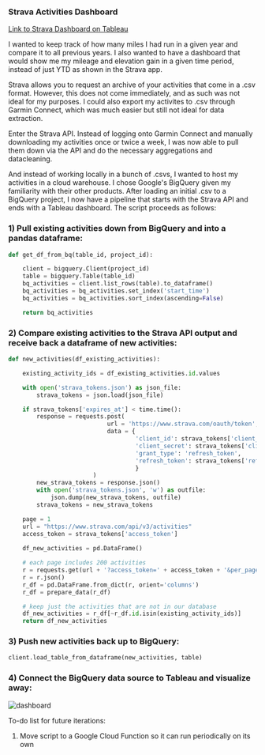 ### Strava Activities Dashboard

[Link to Strava Dashboard on Tableau](https://public.tableau.com/app/profile/daniel.sutton/viz/StravaDashboard_16722004506040/StravaDashboard2)

I wanted to keep track of how many miles I had run in a given year and compare it to all previous years.  I also wanted to have a dashboard that would show me my mileage and elevation gain in a given time period, instead of just YTD as shown in the Strava app.  

Strava allows you to request an archive of your activities that come in a .csv format.  However, this does not come immediately, and as such was not ideal for my purposes.  I could also export my activites to .csv through Garmin Connect, which was much easier but still not ideal for data extraction.  

Enter the Strava API.  Instead of logging onto Garmin Connect and manually downloading my activities once or twice a week, I was now able to pull them down via the API and do the necessary aggregations and datacleaning.  

And instead of working locally in a bunch of .csvs, I wanted to host my activities in a cloud warehouse.  I chose Google's BigQuery given my familiarity with their other products.  After loading an initial .csv to a BigQuery project, I now have a pipeline that starts with the Strava API and ends with a Tableau dashboard.  The script proceeds as follows:  

### 1) Pull existing activities down from BigQuery and into a pandas dataframe: 

```python
def get_df_from_bq(table_id, project_id):

    client = bigquery.Client(project_id)
    table = bigquery.Table(table_id)
    bq_activities = client.list_rows(table).to_dataframe()
    bq_activities = bq_activities.set_index('start_time')
    bq_activities = bq_activities.sort_index(ascending=False) 

    return bq_activities
```

### 2) Compare existing activities to the Strava API output and receive back a dataframe of new activities: 

```python
def new_activities(df_existing_activities):

    existing_activity_ids = df_existing_activities.id.values

    with open('strava_tokens.json') as json_file:
        strava_tokens = json.load(json_file)

    if strava_tokens['expires_at'] < time.time():
        response = requests.post(
                            url = 'https://www.strava.com/oauth/token',
                            data = {
                                    'client_id': strava_tokens['client_id'],
                                    'client_secret': strava_tokens['client_secret'],
                                    'grant_type': 'refresh_token',
                                    'refresh_token': strava_tokens['refresh_token']
                                    }
                        ) 
        new_strava_tokens = response.json() 
        with open('strava_tokens.json', 'w') as outfile:
            json.dump(new_strava_tokens, outfile)
        strava_tokens = new_strava_tokens

    page = 1
    url = "https://www.strava.com/api/v3/activities"
    access_token = strava_tokens['access_token']
    
    df_new_activities = pd.DataFrame()

    # each page includes 200 activities
    r = requests.get(url + '?access_token=' + access_token + '&per_page=200' + '&page=' + str(page))
    r = r.json()
    r_df = pd.DataFrame.from_dict(r, orient='columns')
    r_df = prepare_data(r_df)

    # keep just the activities that are not in our database
    df_new_activities = r_df[~r_df.id.isin(existing_activity_ids)]
    return df_new_activities
```
### 3) Push new activities back up to BigQuery: 
```python
client.load_table_from_dataframe(new_activities, table)
```

### 4) Connect the BigQuery data source to Tableau and visualize away: 
![dashboard](https://github.com/suttondaniel/fitprogress/blob/master/strava_db_1_6_23.png)









To-do list for future iterations: 
1. Move script to a Google Cloud Function so it can run periodically on its own